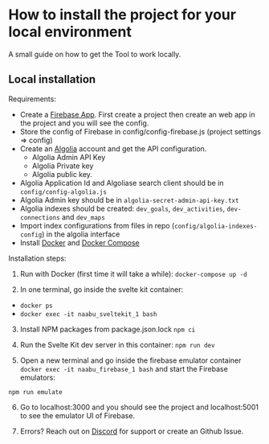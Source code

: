 # How to install the project for your local environment

A small guide on how to get the Tool to work locally.

## Local installation

Requirements:
- Create a [Firebase App](https://firebase.google.com/). First create a project then create an web app in the project and you will see the config.
- Store the config of Firebase in config/config-firebase.js (project settings => config)
- Create an [Algolia](https://www.algolia.com/) account and get the API configuration.
  - Algolia Admin API Key
  - Algolia Private key
  - Algolia public key.
- Algolia Application Id and Algoliase search client should be in ``config/config-algolia.js``
- Algolia Admin key should be in ``algolia-secret-admin-api-key.txt``
- Algolia indexes should be created: ``dev_goals``, ``dev_activities``, ``dev-connections`` and ``dev_maps``
- Import index configurations from files in repo (``config/algolia-indexes-config``) in the algolia interface
- Install [Docker](https://docs.docker.com/get-docker/) and [Docker Compose](https://docs.docker.com/compose/install/)

Installation steps:

1. Run with Docker (first time it will take a while):
``docker-compose up -d``

2. In one terminal, go inside the svelte kit container: 

- ``docker ps``
- ``docker exec -it naabu_sveltekit_1 bash``

3. Install NPM packages from package.json.lock
``npm ci``

1. Run the Svelte Kit dev server in this container:
``npm run dev``

5. Open a new terminal and go inside the firebase emulator container
``docker exec -it naabu_firebase_1 bash``
and start the Firebase emulators:

``npm run emulate``

6. Go to localhost:3000 and you should see the project and localhost:5001 to see the emulator UI of Firebase.

7. Errors? Reach out on [Discord](https://discord.gg/tz2CSSrBgt) for support or create an Github Issue.
